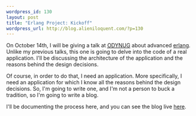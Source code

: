 ```yaml
--- 
wordpress_id: 130
layout: post
title: "Erlang Project: Kickoff"
wordpress_url: http://blog.alieniloquent.com/?p=130
---
```

On October 14th, I will be giving a talk at <a href="http://odynug.kicks-ass.org"><acronym title="Omaha Dynamic Language User Group">ODYNUG</acronym></a> about advanced <a href="http://www.erlang.org">erlang</a>. Unlike my previous talks, this one is going to delve into the code of a real application. I'll be discussing the architecture of the application and the reasons behind the design decisions.

Of course, in order to do that, I need an application. More specifically, I need an application for which I know all the reasons behind the design decisions. So, I'm going to write one, and I'm not a person to buck a tradition, so I'm going to write a blog.

I'll be documenting the process here, and you can see the blog live <a href="http://omniloquent.com">here</a>.

